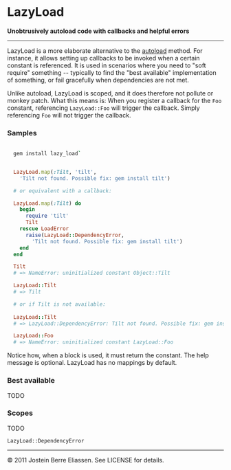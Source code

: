
LazyLoad
========

**Unobtrusively autoload code with callbacks and helpful errors**

---

LazyLoad is a more elaborate alternative to the [autoload](http://ruby-doc.org/core/classes/Module.html#M000443) method. For instance, it allows setting up callbacks to be invoked when a certain constant is referenced. It is used in scenarios where you need to "soft require" something -- typically to find the "best available" implementation of something, or fail gracefully when dependencies are not met.

Unlike autoload, LazyLoad is scoped, and it does therefore not pollute or monkey patch. What this means is: When you register a callback for the `Foo` constant, referencing `LazyLoad::Foo` will trigger the callback. Simply referencing `Foo` will not trigger the callback.

### Samples

```bash
  
  gem install lazy_load`

```

```ruby

  LazyLoad.map(:Tilt, 'tilt',
    'Tilt not found. Possible fix: gem install tilt')

  # or equivalent with a callback:

  LazyLoad.map(:Tilt) do
    begin
      require 'tilt'
      Tilt
    rescue LoadError
      raise(LazyLoad::DependencyError,
        'Tilt not found. Possible fix: gem install tilt')
    end
  end

  Tilt
  # => NameError: uninitialized constant Object::Tilt

  LazyLoad::Tilt
  # => Tilt

  # or if Tilt is not available:
  
  LazyLoad::Tilt
  # => LazyLoad::DependencyError: Tilt not found. Possible fix: gem install tilt'

  LazyLoad::Foo
  # => NameError: uninitialized constant LazyLoad::Foo

```

Notice how, when a block is used, it must return the constant. The help message is optional. LazyLoad has no mappings by default.


### Best available

TODO


### Scopes

TODO

`LazyLoad::DependencyError`



---

© 2011 Jostein Berre Eliassen. See LICENSE for details.

